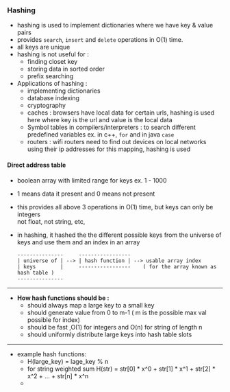 ### Hashing 

- hashing is used to implement dictionaries where we have key & value pairs
- provides `search`, `insert` and `delete` operations in O(1) time.
- all keys are unique 
- hashing is not useful for :
    - finding closet key 
    - storing data in sorted order 
    - prefix searching 
- Applications of hashing :
    - implementing dictionaries 
    - database indexing 
    - cryptography 
    - caches : browsers have local data for certain urls, hashing is used here where key is the 
        url and value is the local data
    - Symbol tables in compilers/interpreters : to search different predefined variables
     ex. in c++, `for` and in java `case`
    - routers : wifi routers need to find out devices on local networks using their ip addresses 
        for this mapping, hashing is used 


#### Direct address table 
- boolean array with limited range for keys ex. 1 - 1000
- 1 means data it present and 0 means not present 
- this provides all above 3 operations in O(1) time, but keys can only be integers  
    not float, not string, etc,


- in hashing, it hashed the the different possible keys from the universe of keys and use them 
and an index in an array
    ``` 
    ---------------     -----------------
    | universe of | --> | hash function | --> usable array index 
    | keys        |     -----------------    ( for the array known as hash table )
    ---------------
    ```
---
- **How hash functions should be :**
    - should always map a large key to a small key 
    - should generate value from 0 to m-1 ( m is the possible max val possible for index)
    - should be fast ,O(1) for integers and O(n) for string of length n
    - should uniformly distribute large keys into hash table slots

-------
- example hash functions:
    - H(large_key) = lage_key % n
    - for string weighted sum 
        H(str) = str[0] * x^0 + str[1] * x^1 + str[2] * x^2 + ... + str[n] * x^n
    -  




